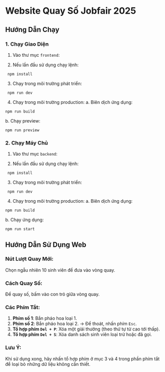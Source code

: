# Website Quay Số Jobfair 2025

## Hướng Dẫn Chạy

### 1. Chạy Giao Diện
1. Vào thư mục `frontend`:

2. Nếu lần đầu sử dụng chạy lệnh:
 ```
  npm install
  ```

3. Chạy trong môi trường phát triển:
 ```
  npm run dev
  ```

4. Chạy trong môi trường production:
a. Biên dịch ứng dụng:
  ```
  npm run build
  ```
b. Chạy preview:
  ```
  npm run preview
  ```

### 2. Chạy Máy Chủ
1. Vào thư mục `backend`:

2. Nếu lần đầu sử dụng chạy lệnh:
 ```
  npm install
  ```

3. Chạy trong môi trường phát triển:
 ```
  npm run dev
  ```

4. Chạy trong môi trường production:
a. Biên dịch ứng dụng:
  ```
  npm run build
  ```
b. Chạy ứng dụng:
  ```
  npm run start
  ```

## Hướng Dẫn Sử Dụng Web

### Nút Lượt Quay Mới:
Chọn ngẫu nhiên 10 sinh viên để đưa vào vòng quay.

### Cách Quay Số:
Để quay số, bấm vào con trỏ giữa vòng quay.

### Các Phím Tắt:

1. **Phím số 1**: Bắn pháo hoa loại 1.
2. **Phím số 2**: Bắn pháo hoa loại 2. -> Để thoát, nhấn phím `Esc`.
3. **Tổ hợp phím `Del + P`**: Xóa một giải thưởng (theo thứ tự từ cao tới thấp).
4. **Tổ hợp phím `Del + S`**: Xóa danh sách sinh viên loại trừ hoặc đã gọi.

### Lưu Ý:
Khi sử dụng xong, hãy nhấn tổ hợp phím ở mục 3 và 4 trong phần phím tắt để loại bỏ những dữ liệu không cần thiết.




